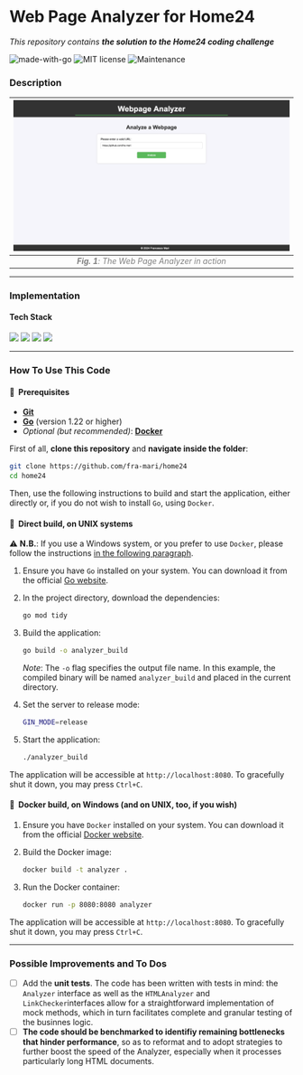 # Web Page Analyzer for Home24
_This repository contains **the solution to the Home24 coding challenge**_

![made-with-go](https://img.shields.io/badge/Made_with-Go-blue) ![MIT license](https://img.shields.io/badge/License-MIT-orange.svg) ![Maintenance](https://img.shields.io/badge/Maintained%5F-yes-green.svg)

### Description

|                  ![gif](img/wpanalyzer.gif)                  |
| :----------------------------------------------------------: |
| <span style="color:grey"> <i><b>Fig. 1</b>: The Web Page Analyzer in action</i></span> |

---
### Implementation

#### Tech Stack
<p>
<img src="https://img.shields.io/badge/go-%2300ADD8.svg?style=for-the-badge&logo=go&logoColor=white" height="24" />
<img src="https://img.shields.io/badge/html5-%23E34F26.svg?&style=for-the-badge&logo=html5&logoColor=white" height="24" />
<img src="https://img.shields.io/badge/css3-%231572B6.svg?&style=for-the-badge&logo=css3&logoColor=white" height="24"/>
<img src="https://img.shields.io/badge/docker-%232496ED.svg?&style=for-the-badge&logo=docker&logoColor=white" height="24"/>
</p>


---
### How To Use This Code
#### 🔔&nbsp; Prerequisites

- [**Git**](https://www.git-scm.com/downloads)
- [**Go**](https://go.dev/dl/) (version 1.22 or higher)
- _Optional (but recommended)_: [**Docker**](https://www.docker.com/products/docker-desktop/)

First of all, **clone this repository** and **navigate inside the folder**:

```sh
git clone https://github.com/fra-mari/home24
cd home24
```    
 
Then, use the following instructions to build and start the application, either directly or, if you do not wish to install `Go`, using `Docker`. 
 
#### 📌&nbsp; Direct build, on UNIX systems

⚠️ **N.B.**: If you use a Windows system, or you prefer to use `Docker`, please follow the instructions [in the following paragraph](https://github.com/fra-mari/home24?tab=readme-ov-file#%EF%B8%8F--on-windows).

1. Ensure you have `Go` installed on your system. You can download it from the official [Go website](https://go.dev/dl/).

2. In the project directory, download the dependencies:
    
    ```sh
    go mod tidy
    ```
    
3. Build the application:     

    ```sh
    go build -o analyzer_build
    ```

	_Note_: The `-o` flag specifies the output file name. In this example, the compiled binary will be 	named `analyzer_build` and placed in the current directory.

4. Set the server to release mode:    
	
	```sh
    GIN_MODE=release
    ```
    
5. Start the application:
	
	```sh
    ./analyzer_build
    ```
        
The application will be accessible at `http://localhost:8080`. To gracefully shut it down, you may press `Ctrl+C`.

#### 📌&nbsp; Docker build, on Windows (and on UNIX, too, if you wish)

1. Ensure you have `Docker` installed on your system. You can download it from the official [Docker website](https://www.docker.com/products/docker-desktop/).



2. Build the Docker image:

    ```sh
    docker build -t analyzer .
    ```

3. Run the Docker container:

    ```sh
    docker run -p 8080:8080 analyzer
    ```

The application will be accessible at `http://localhost:8080`. To gracefully shut it down, you may press `Ctrl+C`.

---
### Possible Improvements and To Dos
- [ ] Add the **unit tests**. The code has been written with tests in mind: the `Analyzer` interface as well as the `HTMLAnalyzer` and `LinkChecker`interfaces allow for a straightforward implementation of mock methods, which in turn facilitates complete and granular testing of the businnes logic.  
- [ ] **The code should be benchmarked to identifiy remaining bottlenecks that hinder performance**, so as to reformat and to adopt strategies to further boost the speed of the Analyzer, especially when it processes particularly long HTML documents.
